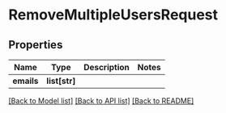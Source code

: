 # RemoveMultipleUsersRequest

## Properties
Name | Type | Description | Notes
------------ | ------------- | ------------- | -------------
**emails** | **list[str]** |  | 

[[Back to Model list]](../README.md#documentation-for-models) [[Back to API list]](../README.md#documentation-for-api-endpoints) [[Back to README]](../README.md)

